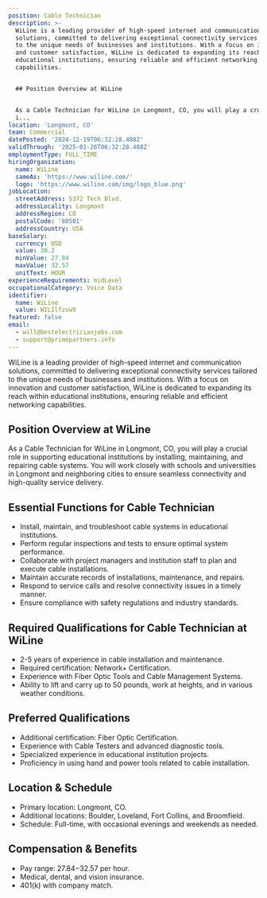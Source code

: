 ```yaml
---
position: Cable Technician
description: >-
  WiLine is a leading provider of high-speed internet and communication
  solutions, committed to delivering exceptional connectivity services tailored
  to the unique needs of businesses and institutions. With a focus on innovation
  and customer satisfaction, WiLine is dedicated to expanding its reach within
  educational institutions, ensuring reliable and efficient networking
  capabilities.


  ## Position Overview at WiLine


  As a Cable Technician for WiLine in Longmont, CO, you will play a crucial role
  i...
location: 'Longmont, CO'
team: Commercial
datePosted: '2024-12-19T06:32:28.408Z'
validThrough: '2025-01-26T06:32:28.408Z'
employmentType: FULL_TIME
hiringOrganization:
  name: WiLine
  sameAs: 'https://www.wiline.com/'
  logo: 'https://www.wiline.com/img/logo_blue.png'
jobLocation:
  streetAddress: 5372 Tech Blvd.
  addressLocality: Longmont
  addressRegion: CO
  postalCode: '80501'
  addressCountry: USA
baseSalary:
  currency: USD
  value: 30.2
  minValue: 27.84
  maxValue: 32.57
  unitText: HOUR
experienceRequirements: midLevel
occupationalCategory: Voice Data
identifier:
  name: WiLine
  value: WILIlfzvw9
featured: false
email:
  - will@bestelectricianjobs.com
  - support@primepartners.info
---
```




WiLine is a leading provider of high-speed internet and communication solutions, committed to delivering exceptional connectivity services tailored to the unique needs of businesses and institutions. With a focus on innovation and customer satisfaction, WiLine is dedicated to expanding its reach within educational institutions, ensuring reliable and efficient networking capabilities.

## Position Overview at WiLine

As a Cable Technician for WiLine in Longmont, CO, you will play a crucial role in supporting educational institutions by installing, maintaining, and repairing cable systems. You will work closely with schools and universities in Longmont and neighboring cities to ensure seamless connectivity and high-quality service delivery.

## Essential Functions for Cable Technician

- Install, maintain, and troubleshoot cable systems in educational institutions.
- Perform regular inspections and tests to ensure optimal system performance.
- Collaborate with project managers and institution staff to plan and execute cable installations.
- Maintain accurate records of installations, maintenance, and repairs.
- Respond to service calls and resolve connectivity issues in a timely manner.
- Ensure compliance with safety regulations and industry standards.

## Required Qualifications for Cable Technician at WiLine

- 2-5 years of experience in cable installation and maintenance.
- Required certification: Network+ Certification.
- Experience with Fiber Optic Tools and Cable Management Systems.
- Ability to lift and carry up to 50 pounds, work at heights, and in various weather conditions.

## Preferred Qualifications

- Additional certification: Fiber Optic Certification.
- Experience with Cable Testers and advanced diagnostic tools.
- Specialized experience in educational institution projects.
- Proficiency in using hand and power tools related to cable installation.

## Location & Schedule

- Primary location: Longmont, CO.
- Additional locations: Boulder, Loveland, Fort Collins, and Broomfield.
- Schedule: Full-time, with occasional evenings and weekends as needed.

## Compensation & Benefits

- Pay range: $27.84-$32.57 per hour.
- Medical, dental, and vision insurance.
- 401(k) with company match.